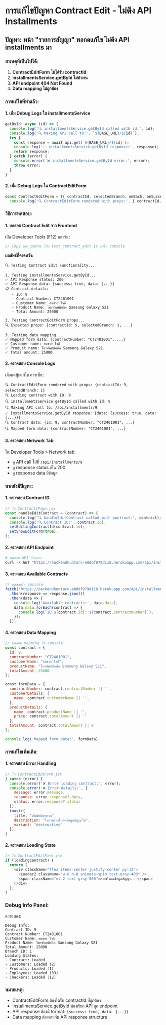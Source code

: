 # การแก้ไขปัญหา Contract Edit - ไม่ดึง API Installments

## ปัญหา: หน้า "รายการสัญญา" พอกดแก้ไข ไม่ดึง API installments มา

### สาเหตุที่เป็นไปได้:

1. **ContractEditForm ไม่ได้รับ contractId**
2. **installmentsService.getById ไม่ทำงาน**
3. **API endpoint 404 Not Found**
4. **Data mapping ไม่ถูกต้อง**

### การแก้ไขที่ทำแล้ว:

#### 1. เพิ่ม Debug Logs ใน installmentsService
```javascript
getById: async (id) => {
  console.log('🔍 installmentsService.getById called with id:', id);
  console.log('🔍 Making API call to:', `${BASE_URL}/${id}`);
  try {
    const response = await api.get(`${BASE_URL}/${id}`);
    console.log('✅ installmentsService.getById response:', response);
    return response;
  } catch (error) {
    console.error('❌ installmentsService.getById error:', error);
    throw error;
  }
}
```

#### 2. เพิ่ม Debug Logs ใน ContractEditForm
```javascript
const ContractEditForm = ({ contractId, selectedBranch, onBack, onSuccess }) => {
  console.log('🔍 ContractEditForm rendered with props:', { contractId, selectedBranch });
```

### วิธีการทดสอบ:

#### 1. ทดสอบ Contract Edit จาก Frontend
เปิด Developer Tools (F12) และรัน:
```javascript
// Copy และ paste ไฟล์ test_contract_edit.js ลงใน console
```

**ผลลัพธ์ที่คาดหวัง:**
```
🔍 Testing Contract Edit Functionality...

1. Testing installmentsService.getById...
✅ API Response status: 200
✅ API Response data: {success: true, data: {...}}
📋 Contract details:
   - ID: 9
   - Contract Number: CT2401001
   - Customer Name: สมชาย ใจดี
   - Product Name: โทรศัพท์มือถือ Samsung Galaxy S21
   - Total Amount: 25000

2. Testing ContractEditForm props...
🔍 Expected props: {contractId: 9, selectedBranch: 1, ...}

3. Testing data mapping...
✅ Mapped form data: {contractNumber: "CT2401001", ...}
✅ Customer name: สมชาย ใจดี
✅ Product name: โทรศัพท์มือถือ Samsung Galaxy S21
✅ Total amount: 25000
```

#### 2. ตรวจสอบ Console Logs
เมื่อกดปุ่มแก้ไข ควรเห็น:
```
🔍 ContractEditForm rendered with props: {contractId: 9, selectedBranch: 1}
🔍 Loading contract with ID: 9
🔍 installmentsService.getById called with id: 9
🔍 Making API call to: /api/installments/9
✅ installmentsService.getById response: {data: {success: true, data: {...}}}
🔍 Contract data: {id: 9, contractNumber: "CT2401001", ...}
🔍 Mapped form data: {contractNumber: "CT2401001", ...}
```

#### 3. ตรวจสอบ Network Tab
ใน Developer Tools > Network tab:
- ดู API call ไปที่ `/api/installments/9`
- ดู response status เป็น 200
- ดู response data มีข้อมูล

### หากยังมีปัญหา:

#### 1. ตรวจสอบ Contract ID
```javascript
// ใน ContractsPage.jsx
const handleEditContract = (contract) => {
  console.log('🔍 handleEditContract called with contract:', contract);
  console.log('🔍 Contract ID:', contract.id);
  setEditingContractId(contract.id);
  setShowEditForm(true);
};
```

#### 2. ตรวจสอบ API Endpoint
```bash
# ทดสอบ API โดยตรง
curl -X GET "https://backendkuntarn-e0ddf979d118.herokuapp.com/api/installments/9"
```

#### 3. ตรวจสอบ Available Contracts
```javascript
// ทดสอบใน console
fetch('https://backendkuntarn-e0ddf979d118.herokuapp.com/api/installments')
  .then(response => response.json())
  .then(data => {
    console.log('Available contracts:', data.data);
    data.data.forEach(contract => {
      console.log(`ID ${contract.id}: ${contract.contractNumber}`);
    });
  });
```

#### 4. ตรวจสอบ Data Mapping
```javascript
// ทดสอบ mapping ใน console
const contract = {
  id: 9,
  contractNumber: "CT2401001",
  customerName: "สมชาย ใจดี",
  productName: "โทรศัพท์มือถือ Samsung Galaxy S21",
  totalAmount: 25000
};

const formData = {
  contractNumber: contract.contractNumber || '',
  customerDetails: {
    name: contract.customerName || '',
  },
  productDetails: {
    name: contract.productName || '',
    price: contract.totalAmount || ''
  },
  totalAmount: contract.totalAmount || 0
};

console.log('Mapped form data:', formData);
```

### การแก้ไขเพิ่มเติม:

#### 1. ตรวจสอบ Error Handling
```javascript
// ใน ContractEditForm.jsx
} catch (error) {
  console.error('❌ Error loading contract:', error);
  console.error('❌ Error details:', {
    message: error.message,
    response: error.response?.data,
    status: error.response?.status
  });
  toast({
    title: "เกิดข้อผิดพลาด",
    description: "ไม่สามารถโหลดข้อมูลสัญญาได้",
    variant: "destructive"
  });
}
```

#### 2. ตรวจสอบ Loading State
```javascript
// ใน ContractEditForm.jsx
if (loadingContract) {
  return (
    <div className="flex items-center justify-center py-12">
      <Loader2 className="w-8 h-8 animate-spin text-gray-400" />
      <span className="ml-2 text-gray-500">กำลังโหลดข้อมูลสัญญา...</span>
    </div>
  );
}
```

### Debug Info Panel:
ควรแสดง:
```
Debug Info:
Contract ID: 9
Contract Number: CT2401001
Customer Name: สมชาย ใจดี
Product Name: โทรศัพท์มือถือ Samsung Galaxy S21
Total Amount: 25000
Branch ID: 1
Loading States:
- Contract: Loaded
- Customers: Loaded (2)
- Products: Loaded (1)
- Employees: Loaded (33)
- Checkers: Loaded (12)
```

### หมายเหตุ:
- ContractEditForm ต้องได้รับ contractId ที่ถูกต้อง
- installmentsService.getById ต้องเรียก API ถูก endpoint
- API response ต้องมี format: `{success: true, data: {...}}`
- Data mapping ต้องตรงกับ API response structure 